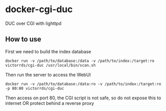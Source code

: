 # docker-cgi-duc
DUC over CGI with lighttpd

## How to use 

First we need to build the index database

```docker run -v /path/to/database:/data -v /path/to/index:/target:ro victorrds/cgi-duc /usr/local/bin/scan.sh```

Then run the server to access the WebUI

```docker run -v /path/to/database:/data:ro -v /path/to/index:/target:ro -p 80:80 victorrds/cgi-duc```

Then access on port 80, the CGI script is not safe, so do not expose this to internet OR protect behind a reverse proxy